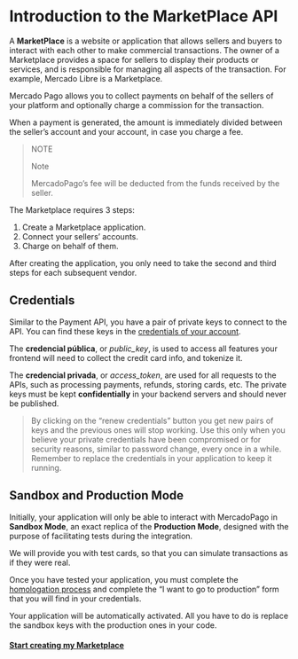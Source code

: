 # Introduction to the MarketPlace API

A **MarketPlace** is a website or application that allows sellers and buyers to interact with each other to make commercial transactions. The owner of a Marketplace provides a space for sellers to display their products or services, and is responsible for managing all aspects of the transaction. For example, Mercado Libre is a Marketplace.

Mercado Pago allows you to collect payments on behalf of the sellers of your platform and optionally charge a commission for the transaction.

When a payment is generated, the amount is immediately divided between the seller’s account and your account, in case you charge a fee.

> NOTE
>
> Note
>
> MercadoPago’s fee will be deducted from the funds received by the seller.

The Marketplace requires 3 steps:

1. Create a Marketplace application.
2. Connect your sellers’ accounts.
3. Charge on behalf of them.

After creating the application, you only need to take the second and third steps for each subsequent vendor.

## Credentials

Similar to the Payment API, you have a pair of private keys to connect to the API. You can find these keys in the [credentials of your account](https://www.mercadopago.com/mla/account/credentials).

The **credencial pública**, or *public\_key*, is used to access all features your frontend will need to collect the credit card info, and tokenize it.

The **credencial privada**, or *access\_token*, are used for all requests to the APIs, such as processing payments, refunds, storing cards, etc. The private keys must be kept **confidentially** in your backend servers and should never be published.

> By clicking on the “renew credentials” button you get new pairs of keys and the previous ones will stop working. Use this only when you believe your private credentials have been compromised or for security reasons, similar to password change, every once in a while. Remember to replace the credentials in your application to keep it running.


## Sandbox and Production Mode

Initially, your application will only be able to interact with MercadoPago in **Sandbox Mode**, an exact replica of the **Production Mode**, designed with the purpose of facilitating tests during the integration.

We will provide you with test cards, so that you can simulate transactions as if they were real.

Once you have tested your application, you must complete the [homologation process](#) and complete the “I want to go to production” form that you will find in your credentials.

Your application will be automatically activated. All you have to do is replace the sandbox keys with the production ones in your code.


#### [Start creating my Marketplace](/guides/marketplace/api/create-marketplace.en.md)

